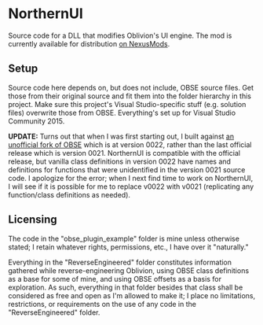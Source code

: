 # NorthernUI
Source code for a DLL that modifies Oblivion's UI engine. The mod is currently available for distribution [on NexusMods](https://www.nexusmods.com/oblivion/mods/48577).

## Setup

Source code here depends on, but does not include, OBSE source files. Get those from their original source and fit them into the folder hierarchy in this project. Make sure this project's Visual Studio-specific stuff (e.g. solution files) overwrite those from OBSE. Everything's set up for Visual Studio Community 2015.

**UPDATE:** Turns out that when I was first starting out, I built against [an unofficial fork of OBSE](https://github.com/llde/Oblivion-Script-Extender) which is at version 0022, rather than the last official release which is version 0021. NorthernUI is compatible with the official release, but vanilla class definitions in version 0022 have names and definitions for functions that were unidentified in the version 0021 source code. I apologize for the error; when I next find time to work on NorthernUI, I will see if it is possible for me to replace v0022 with v0021 (replicating any function/class definitions as needed).

## Licensing
The code in the "obse_plugin_example" folder is mine unless otherwise stated; I retain whatever rights, permissions, etc., I have over it "naturally."

Everything in the "ReverseEngineered" folder constitutes information gathered while reverse-engineering Oblivion, using OBSE class definitions as a base for some of mine, and using OBSE offsets as a basis for exploration. As such, everything in that folder besides that class shall be considered as free and open as I'm allowed to make it; I place no limitations, restrictions, or requirements on the use of any code in the "ReverseEngineered" folder.
